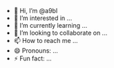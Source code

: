 - 👋 Hi, I’m @a9bl
- 👀 I’m interested in ...
- 🌱 I’m currently learning ...
- 💞️ I’m looking to collaborate on ...
- 📫 How to reach me ...
- 😄 Pronouns: ...
- ⚡ Fun fact: ...

<!---
a9bl/a9bl is a ✨ special ✨ repository because its `README.md` (this file) appears on your GitHub profile.
You can click the Preview link to take a look at your changes.
--->
